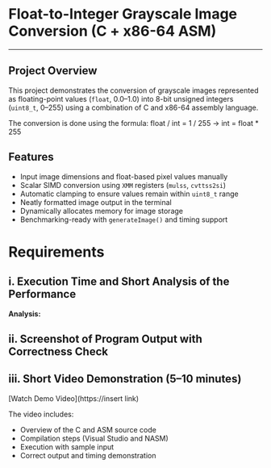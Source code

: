 # Float-to-Integer Grayscale Image Conversion (C + x86-64 ASM)
---
## Project Overview

This project demonstrates the conversion of grayscale images represented as floating-point values (`float`, 0.0–1.0) into 8-bit unsigned integers (`uint8_t`, 0–255) using a combination of C and x86-64 assembly language.

The conversion is done using the formula: float / int = 1 / 255 → int = float * 255

## Features

- Input image dimensions and float-based pixel values manually
- Scalar SIMD conversion using `XMM` registers (`mulss`, `cvttss2si`)
- Automatic clamping to ensure values remain within `uint8_t` range
- Neatly formatted image output in the terminal
- Dynamically allocates memory for image storage
- Benchmarking-ready with `generateImage()` and timing support

# Requirements

## i. Execution Time and Short Analysis of the Performance

**Analysis:**

## ii. Screenshot of Program Output with Correctness Check

## iii. Short Video Demonstration (5–10 minutes)

[Watch Demo Video](https://insert link)

The video includes:
- Overview of the C and ASM source code
- Compilation steps (Visual Studio and NASM)
- Execution with sample input
- Correct output and timing demonstration

